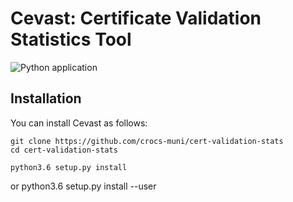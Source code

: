 Cevast: Certificate Validation Statistics Tool
==============================================

![Python application](https://github.com/crocs-muni/cert-validation-stats/workflows/Python%20application/badge.svg?branch=master)


Installation
------------

You can install Cevast as follows:

    git clone https://github.com/crocs-muni/cert-validation-stats
    cd cert-validation-stats

    python3.6 setup.py install
or
    python3.6 setup.py install --user
